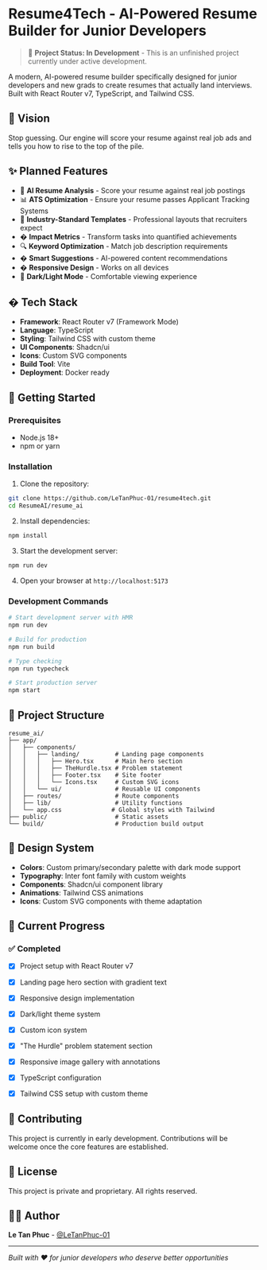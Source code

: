 # Resume4Tech - AI-Powered Resume Builder for Junior Developers

> 🚧 **Project Status: In Development** - This is an unfinished project currently under active development.

A modern, AI-powered resume builder specifically designed for junior developers and new grads to create resumes that actually land interviews. Built with React Router v7, TypeScript, and Tailwind CSS.

## 🎯 Vision

Stop guessing. Our engine will score your resume against real job ads and tells you how to rise to the top of the pile.

## ✨ Planned Features

- 🤖 **AI Resume Analysis** - Score your resume against real job postings
- 📊 **ATS Optimization** - Ensure your resume passes Applicant Tracking Systems
- 🎨 **Industry-Standard Templates** - Professional layouts that recruiters expect
- � **Impact Metrics** - Transform tasks into quantified achievements
- 🔍 **Keyword Optimization** - Match job description requirements
- � **Smart Suggestions** - AI-powered content recommendations
- � **Responsive Design** - Works on all devices
- 🌙 **Dark/Light Mode** - Comfortable viewing experience

## � Tech Stack

- **Framework**: React Router v7 (Framework Mode)
- **Language**: TypeScript
- **Styling**: Tailwind CSS with custom theme
- **UI Components**: Shadcn/ui
- **Icons**: Custom SVG components
- **Build Tool**: Vite
- **Deployment**: Docker ready

## 🚀 Getting Started

### Prerequisites

- Node.js 18+ 
- npm or yarn

### Installation

1. Clone the repository:
```bash
git clone https://github.com/LeTanPhuc-01/resume4tech.git
cd ResumeAI/resume_ai
```

2. Install dependencies:
```bash
npm install
```

3. Start the development server:
```bash
npm run dev
```

4. Open your browser at `http://localhost:5173`

### Development Commands

```bash
# Start development server with HMR
npm run dev

# Build for production
npm run build

# Type checking
npm run typecheck

# Start production server
npm start
```

## 📁 Project Structure

```
resume_ai/
├── app/
│   ├── components/
│   │   ├── landing/          # Landing page components
│   │   │   ├── Hero.tsx      # Main hero section
│   │   │   ├── TheHurdle.tsx # Problem statement
│   │   │   ├── Footer.tsx    # Site footer
│   │   │   └── Icons.tsx     # Custom SVG icons
│   │   └── ui/               # Reusable UI components
│   ├── routes/               # Route components
│   ├── lib/                  # Utility functions
│   └── app.css              # Global styles with Tailwind
├── public/                   # Static assets
└── build/                    # Production build output
```

## 🎨 Design System

- **Colors**: Custom primary/secondary palette with dark mode support
- **Typography**: Inter font family with custom weights
- **Components**: Shadcn/ui component library
- **Animations**: Tailwind CSS animations
- **Icons**: Custom SVG components with theme adaptation

## 🔧 Current Progress

### ✅ Completed
- [x] Project setup with React Router v7
- [x] Landing page hero section with gradient text
- [x] Responsive design implementation
- [x] Dark/light theme system
- [x] Custom icon system
- [x] "The Hurdle" problem statement section
- [x] Responsive image gallery with annotations
- [x] TypeScript configuration
- [x] Tailwind CSS setup with custom theme



## 🤝 Contributing

This project is currently in early development. Contributions will be welcome once the core features are established.

## 📄 License

This project is private and proprietary. All rights reserved.

## 👨‍💻 Author

**Le Tan Phuc** - [@LeTanPhuc-01](https://github.com/LeTanPhuc-01)

---

*Built with ❤️ for junior developers who deserve better opportunities*
